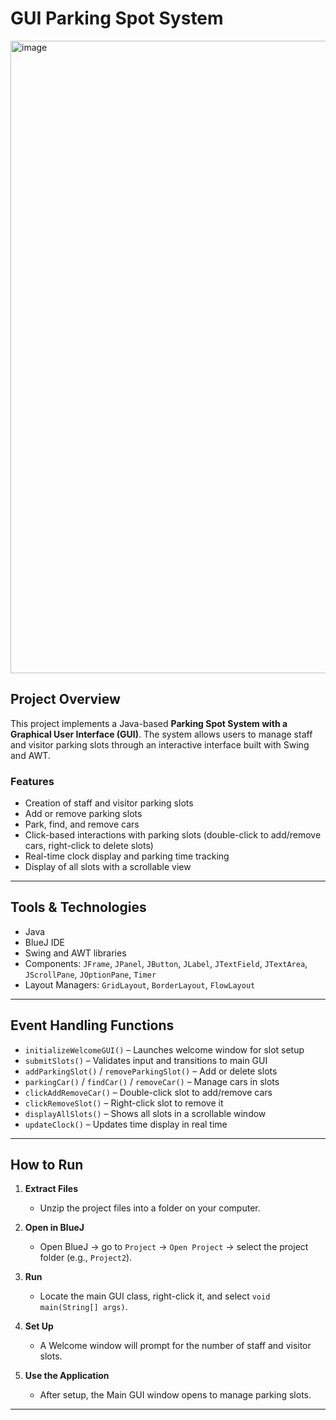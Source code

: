 # GUI Parking Spot System  
<img width="1918" height="1012" alt="image" src="https://github.com/user-attachments/assets/6e13c898-7641-4072-9018-8ae1a547e771" />

## Project Overview  
This project implements a Java-based **Parking Spot System with a Graphical User Interface (GUI)**. The system allows users to manage staff and visitor parking slots through an interactive interface built with Swing and AWT.  

### Features  
- Creation of staff and visitor parking slots  
- Add or remove parking slots  
- Park, find, and remove cars  
- Click-based interactions with parking slots (double-click to add/remove cars, right-click to delete slots)  
- Real-time clock display and parking time tracking  
- Display of all slots with a scrollable view  

---

## Tools & Technologies  
- Java  
- BlueJ IDE  
- Swing and AWT libraries  
- Components: `JFrame`, `JPanel`, `JButton`, `JLabel`, `JTextField`, `JTextArea`, `JScrollPane`, `JOptionPane`, `Timer`  
- Layout Managers: `GridLayout`, `BorderLayout`, `FlowLayout`  

---

## Event Handling Functions  
- `initializeWelcomeGUI()` – Launches welcome window for slot setup  
- `submitSlots()` – Validates input and transitions to main GUI  
- `addParkingSlot()` / `removeParkingSlot()` – Add or delete slots  
- `parkingCar()` / `findCar()` / `removeCar()` – Manage cars in slots  
- `clickAddRemoveCar()` – Double-click slot to add/remove cars  
- `clickRemoveSlot()` – Right-click slot to remove it  
- `displayAllSlots()` – Shows all slots in a scrollable window  
- `updateClock()` – Updates time display in real time  

---

## How to Run  
1. **Extract Files**  
   - Unzip the project files into a folder on your computer.  

2. **Open in BlueJ**  
   - Open BlueJ → go to `Project` → `Open Project` → select the project folder (e.g., `Project2`).  

3. **Run**  
   - Locate the main GUI class, right-click it, and select `void main(String[] args)`.  

4. **Set Up**  
   - A Welcome window will prompt for the number of staff and visitor slots.  

5. **Use the Application**  
   - After setup, the Main GUI window opens to manage parking slots.  

---

